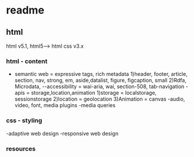 # readme

## html

html v5.1, html5--> html
css v3.x

### html - content

- semantic web = expressive tags, rich metadata
1)header, footer, article, section, nav, strong, em, aside,datalist, figure, figcaption, small
2)Rdfa, Microdata,
--accessibility = wai-aria, wai, section-508, tab-navigation
-apis = storage,location,animation
1)storage = localstorage, sessionstorage
2)location = geolocation
3)Animation = canvas
-audio, video, font, media plugins
-media queries

### css - styling

-adaptive web design
-responsive web design

<!-- css selectors
css specificity
css precedence = !important after CSS properties.
                 Specificity of CSS rule selectors.
                 Sequence of declaration. -->
### resources

